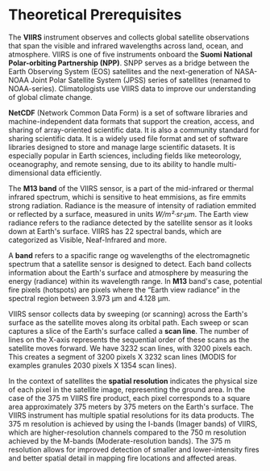# Theoretical Prerequisites

The **VIIRS** instrument observes and collects global satellite observations that span the visible and infrared wavelengths across land, ocean, and atmosphere. VIIRS is one of five instruments onboard the **Suomi National Polar-orbiting Partnership (NPP)**. SNPP serves as a bridge between the Earth Observing System (EOS) satellites and the next-generation of NASA-NOAA Joint Polar Satellite System (JPSS) series of satellites (renamed to NOAA-series).  Climatologists use VIIRS data to improve our understanding of global climate change.

**NetCDF** (Network Common Data Form) is a set of software libraries and machine-independent data formats that support the creation, access, and sharing of array-oriented scientific data. It is also a community standard for sharing scientific data. It is a widely used file format and set of software libraries designed to store and manage large scientific datasets. It is especially popular in Earth sciences, including fields like meteorology, oceanography, and remote sensing, due to its ability to handle multi-dimensional data efficiently.

The **M13 band** of the VIIRS sensor, is a part of the mid-infrared or thermal infrared spectrum, whichi is sensitive to heat emmisions, as fire emmits strong radiation. Radiance is the measure of intensity of radiation emmited or reflected by a surface, measured in units *W/m²·sr·μm*. The Earth view radiance refers to the radiance detected by the satellite sensor as it looks down at Earth's surface. VIIRS has 22 spectral bands, which are categorized as Visible, Neaf-Infrared and more.

A **band** refers to a spacific range og wavelengths of the electromagnetic spectrum that a satellite sensor is designed to detect. Each band collects information about the Earth's surface and atmosphere by measuring the energy (radiance) within its wavelength range. In **M13** band's case, potential fire pixels (hotspots) are pixels where the “Earth view radiance” in the spectral region between 3.973 μm and 4.128 μm.

VIIRS sensor collects data by sweeping (or scanning) across the Earth's surface as the satellite moves along its orbital path. Each sweep or scan captures a slice of the Earth's surface called a **scan line**. The number of lines on the X-axis represents the sequential order of these scans as the satellite moves forward. We have 3232 scan lines, with 3200 pixels each. This creates a segment
of 3200 pixels X 3232 scan lines (MODIS for examples granules 2030 pixels X 1354 scan lines).

In the context of satellites the **spatial resolution** indicates the physical size of each pixel in the satellite image, representing the ground area. In the case of the 375 m VIIRS fire product, each pixel corresponds to a square area approximately 375 meters by 375 meters on the Earth's surface. The VIIRS instrument has multiple spatial resolutions for its data products. The 375 m resolution is achieved by using the I-bands (Imager bands) of VIIRS, which are higher-resolution channels compared to the 750 m resolution achieved by the M-bands (Moderate-resolution bands). The 375 m resolution allows for improved detection of smaller and lower-intensity fires and better spatial detail in mapping fire locations and affected areas.
